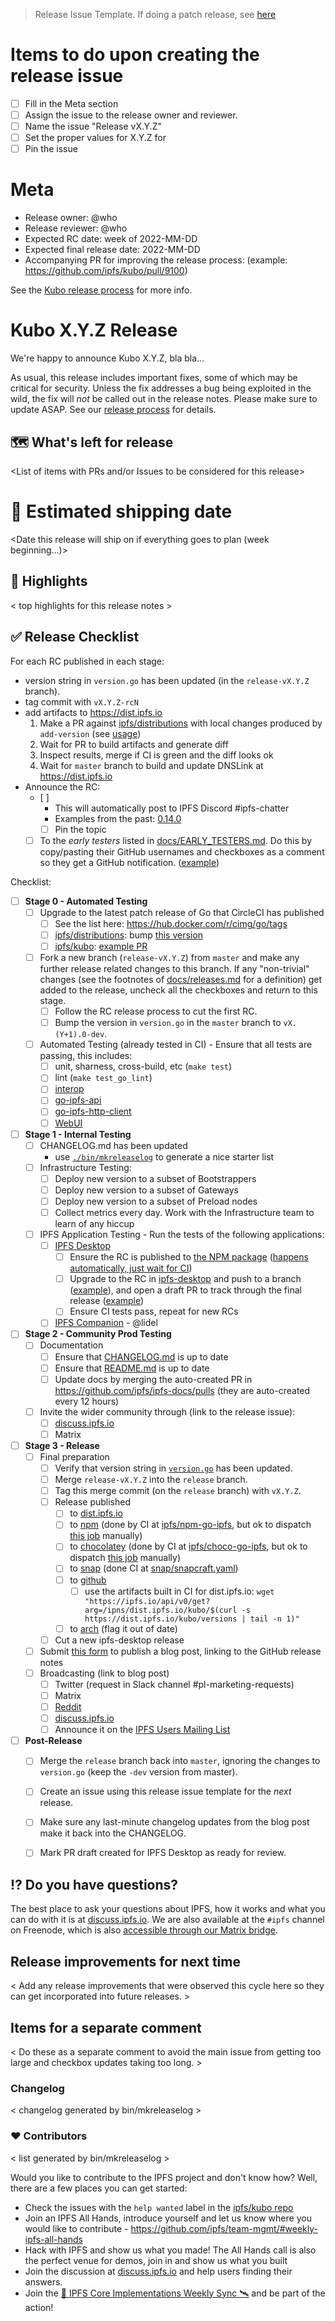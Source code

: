 > Release Issue Template.  If doing a patch release, see [here](https://github.com/ipfs/kubo/blob/master/docs/PATCH_RELEASE_TEMPLATE.md)

# Items to do upon creating the release issue
- [ ] Fill in the Meta section
- [ ] Assign the issue to the release owner and reviewer.
- [ ] Name the issue "Release vX.Y.Z"
- [ ] Set the proper values for X.Y.Z for
- [ ] Pin the issue

# Meta
* Release owner: @who
* Release reviewer: @who
* Expected RC date: week of 2022-MM-DD
* Expected final release date: 2022-MM-DD
* Accompanying PR for improving the release process: (example: https://github.com/ipfs/kubo/pull/9100)

See the [Kubo release process](https://pl-strflt.notion.site/Kubo-Release-Process-5a5d066264704009a28a79cff93062c4) for more info.

# Kubo X.Y.Z Release

We're happy to announce Kubo X.Y.Z, bla bla...

As usual, this release includes important fixes, some of which may be critical for security. Unless the fix addresses a bug being exploited in the wild, the fix will _not_ be called out in the release notes. Please make sure to update ASAP. See our [release process](https://github.com/ipfs/go-ipfs/tree/master/docs/releases.md#security-fix-policy) for details.

## 🗺 What's left for release

<List of items with PRs and/or Issues to be considered for this release>

# 🚢 Estimated shipping date

<Date this release will ship on if everything goes to plan (week beginning...)>

## 🔦 Highlights

< top highlights for this release notes >

## ✅ Release Checklist

For each RC published in each stage:

- version string in `version.go` has been updated (in the `release-vX.Y.Z` branch).
- tag commit with `vX.Y.Z-rcN`
- add artifacts to https://dist.ipfs.io
  1. Make a PR against [ipfs/distributions](https://github.com/ipfs/distributions) with local changes produced by `add-version` (see [usage](https://github.com/ipfs/distributions#usage))
  2. Wait for PR to build artifacts and generate diff
  3. Inspect results, merge if CI is green and the diff looks ok
  4. Wait for `master` branch to build and update DNSLink at https://dist.ipfs.io
- Announce the RC:
  - [ ] 
    - This will automatically post to IPFS Discord #ipfs-chatter
    - Examples from the past: [0.14.0](https://discuss.ipfs.io/t/kubo-formerly-go-ipfs-v0-14-0-release-is-out/14794)
    - [ ] Pin the topic
  - [ ] To the _early testers_ listed in [docs/EARLY_TESTERS.md](https://github.com/ipfs/go-ipfs/tree/master/docs/EARLY_TESTERS.md).  Do this by copy/pasting their GitHub usernames and checkboxes as a comment so they get a GitHub notification.  ([example](https://github.com/ipfs/go-ipfs/issues/8176#issuecomment-909356394))

Checklist:

- [ ] **Stage 0 - Automated Testing**
  - [ ] Upgrade to the latest patch release of Go that CircleCI has published
    - [ ] See the list here: https://hub.docker.com/r/cimg/go/tags
    - [ ] [ipfs/distributions](https://github.com/ipfs/distributions): bump [this version](https://github.com/ipfs/distributions/blob/master/.tool-versions#L2)
    - [ ] [ipfs/kubo](https://github.com/ipfs/kubo): [example PR](https://github.com/ipfs/kubo/pull/8599)
  - [ ] Fork a new branch (`release-vX.Y.Z`) from `master` and make any further release related changes to this branch. If any "non-trivial" changes (see the footnotes of [docs/releases.md](https://github.com/ipfs/go-ipfs/tree/master/docs/releases.md) for a definition) get added to the release, uncheck all the checkboxes and return to this stage.
    - [ ] Follow the RC release process to cut the first RC.
    - [ ] Bump the version in `version.go` in the `master` branch to `vX.(Y+1).0-dev`.
  - [ ] Automated Testing (already tested in CI) - Ensure that all tests are passing, this includes:
    - [ ] unit, sharness, cross-build, etc (`make test`)
    - [ ] lint (`make test_go_lint`)
    - [ ] [interop](https://github.com/ipfs/interop#test-with-a-non-yet-released-version-of-go-ipfs)
    - [ ] [go-ipfs-api](https://github.com/ipfs/go-ipfs-api)
    - [ ] [go-ipfs-http-client](https://github.com/ipfs/go-ipfs-http-client)
    - [ ] [WebUI](https://github.com/ipfs-shipyard/ipfs-webui)
- [ ] **Stage 1 - Internal Testing**
  - [ ] CHANGELOG.md has been updated
    - use [`./bin/mkreleaselog`](https://github.com/ipfs/go-ipfs/tree/master/bin/mkreleaselog) to generate a nice starter list
  - [ ] Infrastructure Testing:
    - [ ] Deploy new version to a subset of Bootstrappers
    - [ ] Deploy new version to a subset of Gateways
    - [ ] Deploy new version to a subset of Preload nodes
    - [ ] Collect metrics every day. Work with the Infrastructure team to learn of any hiccup
  - [ ] IPFS Application Testing -  Run the tests of the following applications:
    - [ ] [IPFS Desktop](https://github.com/ipfs-shipyard/ipfs-desktop)
      - [ ] Ensure the RC is published to [the NPM package](https://www.npmjs.com/package/go-ipfs?activeTab=versions) ([happens automatically, just wait for CI](https://github.com/ipfs/npm-go-ipfs/actions))
      - [ ] Upgrade to the RC in [ipfs-desktop](https://github.com/ipfs-shipyard/ipfs-desktop) and push to a branch ([example](https://github.com/ipfs/ipfs-desktop/pull/1826/commits/b0a23db31ce942b46d95965ee6fe770fb24d6bde)), and open a draft PR to track through the final release ([example](https://github.com/ipfs/ipfs-desktop/pull/1826))
      - [ ] Ensure CI tests pass, repeat for new RCs
    - [ ] [IPFS Companion](https://github.com/ipfs-shipyard/ipfs-companion) - @lidel
- [ ] **Stage 2 - Community Prod Testing**
  - [ ] Documentation
    - [ ] Ensure that [CHANGELOG.md](https://github.com/ipfs/go-ipfs/tree/master/CHANGELOG.md) is up to date
    - [ ] Ensure that [README.md](https://github.com/ipfs/go-ipfs/tree/master/README.md)  is up to date
    - [ ] Update docs by merging the auto-created PR in https://github.com/ipfs/ipfs-docs/pulls (they are auto-created every 12 hours)
  - [ ] Invite the wider community through (link to the release issue):
    - [ ] [discuss.ipfs.io](https://discuss.ipfs.io/c/announcements)
    - [ ] Matrix
- [ ] **Stage 3 - Release**
  - [ ] Final preparation
    - [ ] Verify that version string in [`version.go`](https://github.com/ipfs/go-ipfs/tree/master/version.go) has been updated.
    - [ ] Merge `release-vX.Y.Z` into the `release` branch.
    - [ ] Tag this merge commit (on the `release` branch) with `vX.Y.Z`.
    - [ ] Release published
      - [ ] to [dist.ipfs.io](https://dist.ipfs.io)
      - [ ] to [npm](https://www.npmjs.com/package/go-ipfs) (done by CI at [ipfs/npm-go-ipfs](https://github.com/ipfs/npm-go-ipfs), but ok to dispatch [this job](https://github.com/ipfs/npm-go-ipfs/actions/workflows/main.yml) manually)
      - [ ] to [chocolatey](https://chocolatey.org/packages/go-ipfs) (done by CI at [ipfs/choco-go-ipfs](https://github.com/ipfs/choco-go-ipfs/), but ok to dispatch [this job](https://github.com/ipfs/choco-go-ipfs/actions/workflows/main.yml) manually)
      - [ ] to [snap](https://snapcraft.io/ipfs) (done CI at [snap/snapcraft.yaml](https://github.com/ipfs/kubo/blob/master/snap/snapcraft.yaml))
      - [ ] to [github](https://github.com/ipfs/go-ipfs/releases)
        - [ ] use the artifacts built in CI for dist.ipfs.io: `wget "https://ipfs.io/api/v0/get?arg=/ipns/dist.ipfs.io/kubo/$(curl -s https://dist.ipfs.io/kubo/versions | tail -n 1)"`
      - [ ] to [arch](https://www.archlinux.org/packages/community/x86_64/go-ipfs/) (flag it out of date)
    - [ ] Cut a new ipfs-desktop release
  - [ ] Submit [this form](https://airtable.com/shrNH8YWole1xc70I) to publish a blog post, linking to the GitHub release notes
  - [ ] Broadcasting (link to blog post)
    - [ ] Twitter (request in Slack channel #pl-marketing-requests)
    - [ ] Matrix
    - [ ] [Reddit](https://reddit.com/r/ipfs)
    - [ ] [discuss.ipfs.io](https://discuss.ipfs.io/c/announcements)
    - [ ] Announce it on the [IPFS Users Mailing List](https://groups.google.com/forum/#!forum/ipfs-users)
- [ ] **Post-Release**
  - [ ] Merge the `release` branch back into `master`, ignoring the changes to `version.go` (keep the `-dev` version from master).
  - [ ] Create an issue using this release issue template for the _next_ release.
  - [ ] Make sure any last-minute changelog updates from the blog post make it back into the CHANGELOG.
  - [ ] Mark PR draft created for IPFS Desktop as ready for review.


## ⁉️ Do you have questions?

The best place to ask your questions about IPFS, how it works and what you can do with it is at [discuss.ipfs.io](http://discuss.ipfs.io). We are also available at the `#ipfs` channel on Freenode, which is also [accessible through our Matrix bridge](https://riot.im/app/#/room/#freenode_#ipfs:matrix.org).

## Release improvements for next time

< Add any release improvements that were observed this cycle here so they can get incorporated into future releases. >

## Items for a separate comment

< Do these as a separate comment to avoid the main issue from getting too large and checkbox updates taking too long. >

### Changelog

< changelog generated by bin/mkreleaselog >

### ❤️ Contributors

< list generated by bin/mkreleaselog >

Would you like to contribute to the IPFS project and don't know how? Well, there are a few places you can get started:

- Check the issues with the `help wanted` label in the [ipfs/kubo repo](https://github.com/ipfs/kubo/issues?q=is%3Aopen+is%3Aissue+label%3A%22help+wanted%22)
- Join an IPFS All Hands, introduce yourself and let us know where you would like to contribute - https://github.com/ipfs/team-mgmt/#weekly-ipfs-all-hands
- Hack with IPFS and show us what you made! The All Hands call is also the perfect venue for demos, join in and show us what you built
- Join the discussion at [discuss.ipfs.io](https://discuss.ipfs.io/) and help users finding their answers.
- Join the [🚀 IPFS Core Implementations Weekly Sync 🛰](https://github.com/ipfs/team-mgmt/issues/992) and be part of the action!

